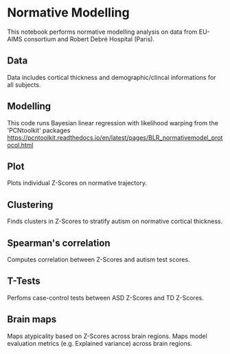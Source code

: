 # Normative Modelling
This notebook performs normative modelling analysis on data from EU-AIMS consortium and Robert Debré Hospital (Paris). 

## Data
Data includes cortical thickness and demographic/clincal informations for all subjects. 

## Modelling
This code runs Bayesian linear regression with likelihood warping from the 'PCNtoolkit' packages https://pcntoolkit.readthedocs.io/en/latest/pages/BLR_normativemodel_protocol.html 

## Plot
Plots individual Z-Scores on normative trajectory. 

## Clustering
Finds clusters in Z-Scores to stratify autism on normative cortical thickness. 

## Spearman's correlation
Computes correlation between Z-Scores and autism test scores.

## T-Tests
Perfoms case-control tests between ASD Z-Scores and TD Z-Scores.

## Brain maps
Maps atypicality based on Z-Scores across brain regions. 
Maps model evaluation metrics (e.g. Explained variance) across brain regions.
